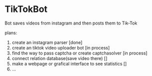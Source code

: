 # TikTokBot
Bot saves videos from instagram and then posts them to Tik-Tok 

plans:
1) create an instagram parser                                 [done]
2) create an tiktok video uploader bot                        [in process]
3) find the way to pass captcha or create captchasolver       [in process]
5) connect relation database(save video there)                []
6) make a webpage or grafical interface to see statistics     []
7) ...
